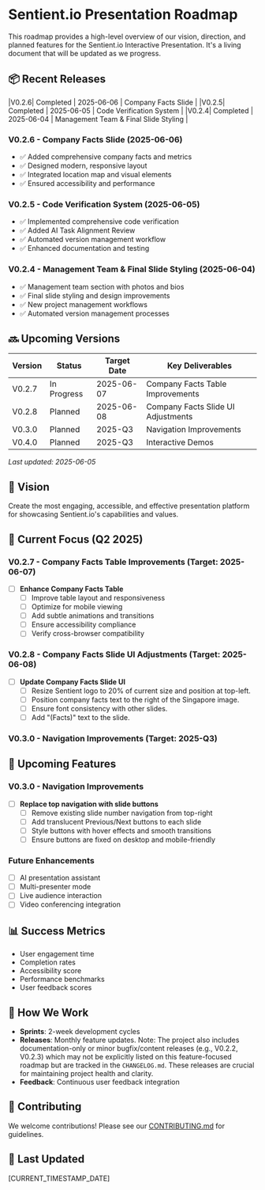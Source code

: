 # Sentient.io Presentation Roadmap

This roadmap provides a high-level overview of our vision, direction, and planned features for the Sentient.io Interactive Presentation. It's a living document that will be updated as we progress.

## 📦 Recent Releases
|V0.2.6| Completed | 2025-06-06 | Company Facts Slide                  |
|V0.2.5| Completed | 2025-06-05 | Code Verification System             |
|V0.2.4| Completed | 2025-06-04 | Management Team & Final Slide Styling |

### V0.2.6 - Company Facts Slide (2025-06-06)
- ✅ Added comprehensive company facts and metrics
- ✅ Designed modern, responsive layout
- ✅ Integrated location map and visual elements
- ✅ Ensured accessibility and performance

### V0.2.5 - Code Verification System (2025-06-05)
- ✅ Implemented comprehensive code verification
- ✅ Added AI Task Alignment Review
- ✅ Automated version management workflow
- ✅ Enhanced documentation and testing

### V0.2.4 - Management Team & Final Slide Styling (2025-06-04)
- ✅ Management team section with photos and bios
- ✅ Final slide styling and design improvements
- ✅ New project management workflows
- ✅ Automated version management processes

## 🔜 Upcoming Versions

| Version | Status      | Target Date | Key Deliverables                     |
|---------|-------------|-------------|-------------------------------------|
| V0.2.7  | In Progress | 2025-06-07  | Company Facts Table Improvements     |
| V0.2.8  | Planned     | 2025-06-08  | Company Facts Slide UI Adjustments |
| V0.3.0  | Planned     | 2025-Q3     | Navigation Improvements             |
| V0.4.0  | Planned     | 2025-Q3     | Interactive Demos                   |

*Last updated: 2025-06-05*

## 🎯 Vision
Create the most engaging, accessible, and effective presentation platform for showcasing Sentient.io's capabilities and values.

## 🚀 Current Focus (Q2 2025)

### V0.2.7 - Company Facts Table Improvements (Target: 2025-06-07)
- [ ] **Enhance Company Facts Table**
  - [ ] Improve table layout and responsiveness
  - [ ] Optimize for mobile viewing
  - [ ] Add subtle animations and transitions
  - [ ] Ensure accessibility compliance
  - [ ] Verify cross-browser compatibility

### V0.2.8 - Company Facts Slide UI Adjustments (Target: 2025-06-08)
- [ ] **Update Company Facts Slide UI**
  - [ ] Resize Sentient logo to 20% of current size and position at top-left.
  - [ ] Position company facts text to the right of the Singapore image.
  - [ ] Ensure font consistency with other slides.
  - [ ] Add "(Facts)" text to the slide.

### V0.3.0 - Navigation Improvements (Target: 2025-Q3)

## 📅 Upcoming Features

### V0.3.0 - Navigation Improvements
- [ ] **Replace top navigation with slide buttons**
  - [ ] Remove existing slide number navigation from top-right
  - [ ] Add translucent Previous/Next buttons to each slide
  - [ ] Style buttons with hover effects and smooth transitions
  - [ ] Ensure buttons are fixed on desktop and mobile-friendly

### Future Enhancements
- [ ] AI presentation assistant
- [ ] Multi-presenter mode
- [ ] Live audience interaction
- [ ] Video conferencing integration

## 📊 Success Metrics
- User engagement time
- Completion rates
- Accessibility score
- Performance benchmarks
- User feedback scores

## 📝 How We Work
- **Sprints**: 2-week development cycles
- **Releases**: Monthly feature updates. Note: The project also includes documentation-only or minor bugfix/content releases (e.g., V0.2.2, V0.2.3) which may not be explicitly listed on this feature-focused roadmap but are tracked in the `CHANGELOG.md`. These releases are crucial for maintaining project health and clarity.
- **Feedback**: Continuous user feedback integration

## 🤝 Contributing
We welcome contributions! Please see our [CONTRIBUTING.md](CONTRIBUTING.md) for guidelines.

## 📅 Last Updated
[CURRENT_TIMESTAMP_DATE]
